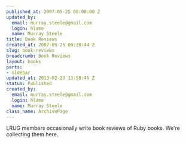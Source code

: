 ```yaml
--- 
published_at: 2007-05-25 00:00:00 Z
updated_by: 
  email: murray.steele@gmail.com
  login: hlame
  name: Murray Steele
title: Book Reviews
created_at: 2007-05-25 09:30:44 Z
slug: book-reviews
breadcrumb: Book Reviews
layout: books
parts: 
- sidebar
updated_at: 2013-02-23 13:58:46 Z
status: Published
created_by: 
  email: murray.steele@gmail.com
  login: hlame
  name: Murray Steele
class_name: ArchivePage
---
```


LRUG members occasionally write book reviews of Ruby books.  We're collecting them here.
